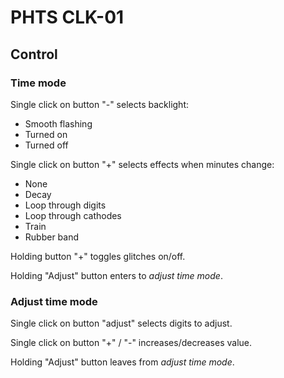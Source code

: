 # PHTS CLK-01

## Control

### Time mode

Single click on button "-" selects backlight:

- Smooth flashing
- Turned on
- Turned off

Single click on button "+" selects effects when minutes change:

- None
- Decay
- Loop through digits
- Loop through cathodes
- Train
- Rubber band

Holding button "+" toggles glitches on/off.

Holding "Adjust" button enters to _adjust time mode_.

### Adjust time mode

Single click on button "adjust" selects digits to adjust.

Single click on button "+" / "-" increases/decreases value.

Holding "Adjust" button leaves from _adjust time mode_.
